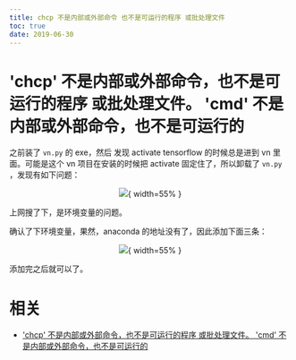 ```yaml
---
title: chcp 不是内部或外部命令 也不是可运行的程序 或批处理文件
toc: true
date: 2019-06-30
---
```

# 'chcp' 不是内部或外部命令，也不是可运行的程序 或批处理文件。 'cmd' 不是内部或外部命令，也不是可运行的

之前装了 `vn.py` 的 exe，然后 发现 activate tensorflow 的时候总是进到 vn 里面。可能是这个 vn 项目在安装的时候把 activate 固定住了，所以卸载了 `vn.py` ，发现有如下问题：


<center>

![](http://images.iterate.site/blog/image/20190630/PlIgzwx493nS.png?imageslim){ width=55% }
</center>

上网搜了下，是环境变量的问题。

确认了下环境变量，果然，anaconda 的地址没有了，因此添加下面三条：

<center>

![](http://images.iterate.site/blog/image/20190630/Bt6WOkxK0s86.png?imageslim){ width=55% }

</center>

添加完之后就可以了。


# 相关

- ['chcp' 不是内部或外部命令，也不是可运行的程序 或批处理文件。 'cmd' 不是内部或外部命令，也不是可运行的](https://www.cnblogs.com/Aaron12/p/9989470.html)

